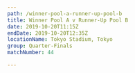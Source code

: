 ```yaml
---
path: /winner-pool-a-runner-up-pool-b
title: Winner Pool A v Runner-Up Pool B
date: 2019-10-20T11:15Z
endDate: 2019-10-20T12:35Z
locationName: Tokyo Stadium, Tokyo
group: Quarter-Finals
matchNumber: 44

---
```

